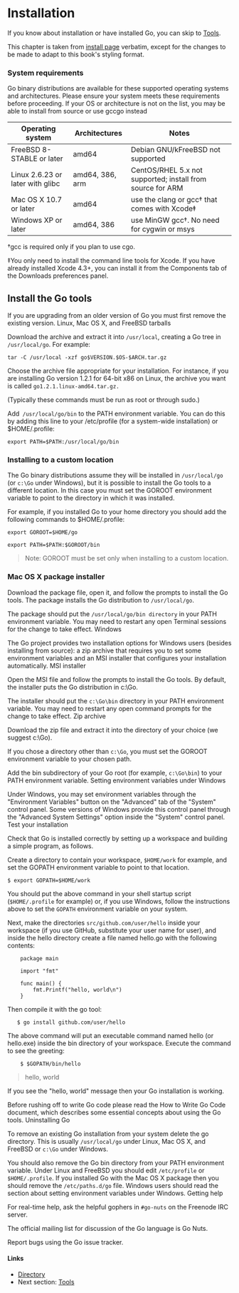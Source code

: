 # Installation
If you know about installation or have installed Go, you can skip to [Tools](0.1tools.md). 

This chapter is taken from [install page](https://golang.org/doc/install) verbatim, except for the changes to be made to adapt to this book's styling format.


### System requirements

Go binary distributions are available for these supported operating systems and architectures. Please ensure your system meets these requirements before proceeding. If your OS or architecture is not on the list, you may be able to install from source or use gccgo instead



|Operating system| Architectures|Notes |
|--|--|--|
|FreeBSD 8-STABLE or later|amd64| Debian GNU/kFreeBSD not supported|
|Linux 2.6.23 or later with glibc| amd64, 386, arm |CentOS/RHEL 5.x not supported; install from source for ARM |
|Mac OS X 10.7 or later|amd64|use the clang or gcc† that comes with Xcode‡|
|Windows XP or later|amd64, 386|use MinGW gcc†. No need for cygwin or msys|


†gcc is required only if you plan to use cgo.

‡You only need to install the command line tools for Xcode. If you have already installed Xcode 4.3+, you can
install it from the Components tab of the Downloads preferences panel.


## Install the Go tools


If you are upgrading from an older version of Go you must first remove the existing version.
Linux, Mac OS X, and FreeBSD tarballs

Download the archive and extract it into ```/usr/local```, creating a Go tree in ```/usr/local/go```. For example:

```tar -C /usr/local -xzf go$VERSION.$OS-$ARCH.tar.gz```

Choose the archive file appropriate for your installation. For instance, if you are installing Go version 1.2.1 for 64-bit x86 on Linux, the archive you want is called ```go1.2.1.linux-amd64.tar.gz.```

(Typically these commands must be run as root or through sudo.)

Add``` /usr/local/go/bin``` to the PATH environment variable. You can do this by adding this line to your /etc/profile (for a system-wide installation) or $HOME/.profile:

```export PATH=$PATH:/usr/local/go/bin```


### Installing to a custom location

The Go binary distributions assume they will be installed in ```/usr/local/go``` (or ```c:\Go``` under Windows), but it is possible to install the Go tools to a different location. In this case you must set the GOROOT environment variable to point to the directory in which it was installed.

For example, if you installed Go to your home directory you should add the following commands to $HOME/.profile:

```export GOROOT=$HOME/go```

```export PATH=$PATH:$GOROOT/bin```

>Note: GOROOT must be set only when installing to a custom location.

### Mac OS X package installer

Download the package file, open it, and follow the prompts to install the Go tools. The package installs the Go distribution to `/usr/local/go`.

The package should put the `/usr/local/go/bin directory` in your PATH environment variable. You may need to restart any open Terminal sessions for the change to take effect.
Windows

The Go project provides two installation options for Windows users (besides installing from source): a zip archive that requires you to set some environment variables and an MSI installer that configures your installation automatically.
MSI installer

Open the MSI file and follow the prompts to install the Go tools. By default, the installer puts the Go distribution in c:\Go.

The installer should put the ```c:\Go\bin``` directory in your PATH environment variable. You may need to restart any open command prompts for the change to take effect.
Zip archive

Download the zip file and extract it into the directory of your choice (we suggest c:\Go).

If you chose a directory other than ```c:\Go```, you must set the GOROOT environment variable to your chosen path.

Add the bin subdirectory of your Go root (for example, ```c:\Go\bin```) to your PATH environment variable.
Setting environment variables under Windows

Under Windows, you may set environment variables through the "Environment Variables" button on the "Advanced" tab of the "System" control panel. Some versions of Windows provide this control panel through the "Advanced System Settings" option inside the "System" control panel.
Test your installation

Check that Go is installed correctly by setting up a workspace and building a simple program, as follows.

Create a directory to contain your workspace, `$HOME/work` for example, and set the GOPATH environment variable to point to that location.

    $ export GOPATH=$HOME/work

You should put the above command in your shell startup script (`$HOME/.profile` for example) or, if you use Windows, follow the instructions above to set the ```GOPATH``` environment variable on your system.

Next, make the directories ```src/github.com/user/hello``` inside your workspace (if you use GitHub, substitute your user name for user), and inside the hello directory create a file named hello.go with the following contents:

        package main
        
        import "fmt"
        
        func main() {
            fmt.Printf("hello, world\n")
        }

Then compile it with the go tool:

       $ go install github.com/user/hello

The above command will put an executable command named hello (or hello.exe) inside the bin directory of your workspace. Execute the command to see the greeting:

        $ $GOPATH/bin/hello
>hello, world

If you see the "hello, world" message then your Go installation is working.

Before rushing off to write Go code please read the How to Write Go Code document, which describes some essential concepts about using the Go tools.
Uninstalling Go

To remove an existing Go installation from your system delete the go directory. This is usually `/usr/local/go` under Linux, Mac OS X, and FreeBSD or `c:\Go` under Windows.

You should also remove the Go bin directory from your PATH environment variable. Under Linux and FreeBSD you should edit `/etc/profile` or `$HOME/.profile`. If you installed Go with the Mac OS X package then you should remove the `/etc/paths.d/go` file. Windows users should read the section about setting environment variables under Windows.
Getting help

For real-time help, ask the helpful gophers in ```#go-nuts``` on the Freenode IRC server.

The official mailing list for discussion of the Go language is Go Nuts.

Report bugs using the Go issue tracker. 


#### Links

- [Directory](SUMMARY.md)
- Next section: [Tools](0.1tools.md)
